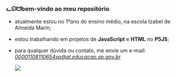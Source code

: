 ### ᓚᘏᗢbem-vindo ao meu repositório

- atualmente estou no 1ºano do ensino médio, na escola Izabel de Almeida Marin;
- estou trabalhando em projetos de **JavaScript** e **HTML** no **P5JS**;
- para qualquer dúvida ou contato, me envie um e-mail: *00001108110654sp@al.educacao.sp.gov.br*

  ![](https://media.tenor.com/uiLfqsnCGF0AAAAi/zubrila.gif)
